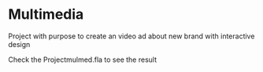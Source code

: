 # Multimedia
Project with purpose to create an video ad about new brand with interactive design 

Check the Projectmulmed.fla to see the result
